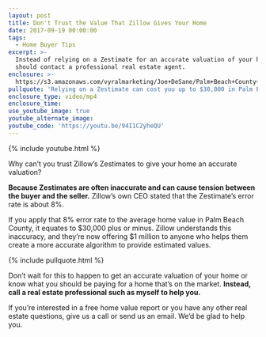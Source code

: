 ```yaml
---
layout: post
title: Don't Trust the Value That Zillow Gives Your Home
date: 2017-09-19 00:00:00
tags:
  - Home Buyer Tips
excerpt: >-
  Instead of relying on a Zestimate for an accurate valuation of your home, you
  should contact a professional real estate agent.
enclosure: >-
  https://s3.amazonaws.com/vyralmarketing/Joe+DeSane/Palm+Beach+County+Real+Estate-+The+Problem+With+Zillow%2527s+Zestimates.mp4
pullquote: 'Relying on a Zestimate can cost you up to $30,000 in Palm Beach County.'
enclosure_type: video/mp4
enclosure_time:
use_youtube_image: true
youtube_alternate_image:
youtube_code: 'https://youtu.be/94I1C2yheQU'
---
```



{% include youtube.html %}

Why can’t you trust Zillow’s Zestimates to give your home an accurate valuation?

**Because Zestimates are often inaccurate and can cause tension between the buyer and the seller.** Zillow’s own CEO stated that the Zestimate’s error rate is about 8%.

If you apply that 8% error rate to the average home value in Palm Beach County, it equates to $30,000 plus or minus. Zillow understands this inaccuracy, and they’re now offering $1 million to anyone who helps them create a more accurate algorithm to provide estimated values.

{% include pullquote.html %}

Don’t wait for this to happen to get an accurate valuation of your home or know what you should be paying for a home that’s on the market. **Instead, call a real estate professional such as myself to help you.**

If you’re interested in a free home value report or you have any other real estate questions, give us a call or send us an email. We’d be glad to help you.